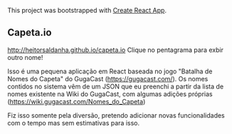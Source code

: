 This project was bootstrapped with [Create React App](https://github.com/facebook/create-react-app).

## Capeta.io

http://heitorsaldanha.github.io/capeta.io Clique no pentagrama para exbir outro nome!

Isso é uma pequena aplicação em React baseada no jogo "Batalha de Nomes do Capeta" do GugaCast (https://gugacast.com/). Os nomes contidos no sistema vêm de um JSON que eu preenchi a partir da lista de nomes existente na Wiki do GugaCast, com algumas adições próprias (https://wiki.gugacast.com/Nomes_do_Capeta)

Fiz isso somente pela diversão, pretendo adicionar novas funcionalidades com o tempo mas sem estimativas para isso.
